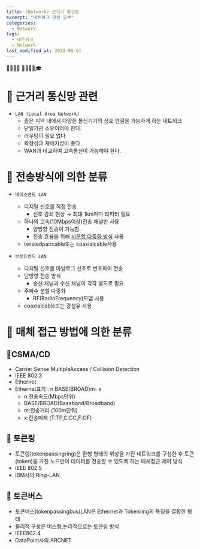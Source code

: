 ```yaml
---
title: (Network) 근거리 통신망
excerpt: "네트워크 관련 공부"
categories:
  - Network
tags:
  - 네트워크
  - Network
last_modified_at: 2020-08-01
---
```

💼📝🔑⏰ 📙📓📘📒🎓

# 💼 근거리 통신망 관련
- `LAN (Local Area Network)`
  + 좁은 지역 내에서 다양한 통신기기의 상호 연결을 가능하게 하는 네트워크
  + 단일기관 소유이어야 한다.
  + 라우팅이 필요 없다
  + 확장성과 재배치성이 좋다
  + WAN과 비교하여 고속통신이 가능해야 한다.


# 💼 전송방식에 의한 분류
- `베이스밴드 LAN`
  - 디지털 신호를 직접 전송
    - 신호 감쇠 현상 → 최대 1km마다 리피터 필요
  - 하나의 고속(10Mbps이상)전송 채널만 사용
    - 양방향 전송이 가능함
    - 전송 효율을 위해 <u>시분할 다중화 방식</u> 사용
  - twistedpaircable또는 coaxialcable사용

- `브로드밴드 LAN`
  - 디지털 신호를 아날로그 신호로 변조하여 전송
  - 단방향 전송 방식
    - 송신 채널과 수신 채널이 각각 별도로 필요
  - 주파수 분할 다중화
    - RF(RadioFrequency)모뎀 사용
  - coaxialcable또는 광섬유 사용

# 💼 매체 접근 방법에 의한 분류
## 📝CSMA/CD
- Carrier Sense MultipleAccess / Collision Detection
- IEEE 802.3
- Ethernet
- Ethernet표기 : n BASE(BROAD)m- x
  + n:전송속도(Mbps단위) 
  + BASE/BROAD(Baseband/Broadband) 
  + m:전송거리 (100m단위)
  + x:전송매체 (T:TP,C:CC,F:OF)

## 📝 토큰링
- 토큰링(tokenpassingring)은 환형 형태의 위상을 가진 네트워크를 구성한 후
토큰(token)을 가진 노드만이 데이터를 전송할 수 있도록 하는 매체접근 제어 방식
- IEEE 802.5
- IBM사의 Ring-LAN

## 📝 토큰버스
- 토큰버스(tokenpassingbus)LAN은 Ethernet과 Tokenring의 특징을 결합한 형태
- 물리적 구성은 버스형,논리적으로는 토큰링 방식
- IEEE802.4
- DataPoint사의 ARCNET